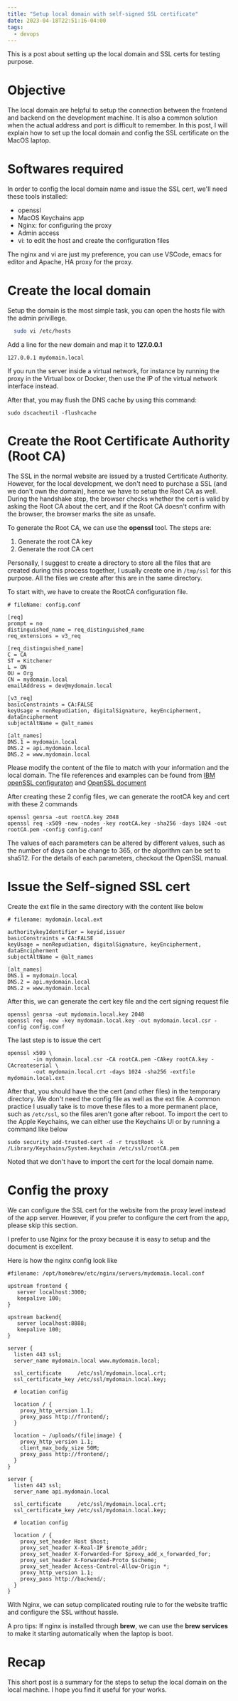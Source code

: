 ```yaml
---
title: "Setup local domain with self-signed SSL certificate"
date: 2023-04-18T22:51:16-04:00
tags:
  - devops 
---
```

This is a post about setting up the local domain and SSL certs for testing purpose.

<!--more-->

# Objective

The local domain are helpful to setup the connection between the frontend and backend on the development machine.
It is also a common solution when the actual address and port is difficult to remember.
In this post, I will explain how to set up the local domain and config the SSL certificate on the MacOS laptop.

# Softwares required

In order to config the local domain name and issue the SSL cert, we'll need these tools installed:

- openssl
- MacOS Keychains app
- Nginx: for configuring the proxy
- Admin access
- vi: to edit the host and create the configuration files

The nginx and vi are just my preference, you can use VSCode, emacs for editor and Apache, HA proxy for the proxy.

# Create the local domain

Setup the domain is the most simple task, you can open the hosts file with the admin privillege.

```sh
  sudo vi /etc/hosts
```

Add a line for the new domain and map it to **127.0.0.1**

```
127.0.0.1 mydomain.local
```

If you run the server inside a virtual network, for instance by running the proxy in the Virtual box or Docker, then use the IP of the virtual network interface instead.

After that, you may flush the DNS cache by using this command:

```
sudo dscacheutil -flushcache
```

# Create the Root Certificate Authority (Root CA)

The SSL in the normal website are issued by a trusted Certificate Authority. However, for the local development, we don't need to purchase a SSL (and we don't own the domain), hence we have to setup the Root CA as well. During the handshake step, the browser checks whether the cert is valid by asking the Root CA about the cert, and if the Root CA doesn't confirm with the browser, the browser marks the site as unsafe.

To generate the Root CA, we can use the **openssl** tool.
The steps are:
1. Generate the root CA key
2. Generate the root CA cert

Personally, I suggest to create a directory to store all the files that are created during this process together, I usually create one in `/tmp/ssl` for this purpose. All the files we create after this are in the same directory.

To start with, we have to create the RootCA configuration file.

```
# fileName: config.conf

[req]
prompt = no
distinguished_name = req_distinguished_name
req_extensions = v3_req

[req_distinguished_name]
C = CA
ST = Kitchener
L = ON
OU = Org
CN = mydomain.local
emailAddress = dev@mydomain.local

[v3_req]
basicConstraints = CA:FALSE
keyUsage = nonRepudiation, digitalSignature, keyEncipherment, dataEncipherment
subjectAltName = @alt_names

[alt_names]
DNS.1 = mydomain.local
DNS.2 = api.mydomain.local
DNS.2 = www.mydomain.local
```
Please modify the content of the file to match with your information and the local domain.
The file references and examples can be found from [IBM openSSL configuraton](https://www.ibm.com/docs/en/hpvs/1.2.x?topic=reference-openssl-configuration-examples) and [OpenSSL document](https://www.openssl.org/docs/manmaster/man5/config.html)

After creating these 2 config files, we can generate the rootCA key and cert with these 2 commands

```
openssl genrsa -out rootCA.key 2048
openssl req -x509 -new -nodes -key rootCA.key -sha256 -days 1024 -out rootCA.pem -config config.conf
```

The values of each parameters can be altered by different values, such as the number of days can be change to 365, or the algorithm can be set to sha512. For the details of each parameters, checkout the OpenSSL manual.

# Issue the Self-signed SSL cert

Create the ext file in the same directory with the content like below

```
# filename: mydomain.local.ext 

authoritykeyIdentifier = keyid,issuer
basicConstraints = CA:FALSE
keyUsage = nonRepudiation, digitalSignature, keyEncipherment, dataEncipherment
subjectAltName = @alt_names

[alt_names]
DNS.1 = mydomain.local
DNS.2 = api.mydomain.local
DNS.2 = www.mydomain.local
```

After this, we can generate the cert key file and the cert signing request file

```
openssl genrsa -out mydomain.local.key 2048
openssl req -new -key mydomain.local.key -out mydomain.local.csr -config config.conf
```

The last step is to issue the cert

```
openssl x509 \
        -in mydomain.local.csr -CA rootCA.pem -CAkey rootCA.key -CAcreateserial \
        -out mydomain.local.crt -days 1024 -sha256 -extfile mydomain.local.ext
```

After that, you should have the the cert (and other files) in the temporary directory. We don't need the config file as well as the ext file.
A common practice I usually take is to move these files to a more permanent place, such as `/etc/ssl`, so the files aren't gone after reboot.
To import the cert to the Apple Keychains, we can either use the Keychains UI or by running a command like below

```
sudo security add-trusted-cert -d -r trustRoot -k /Library/Keychains/System.keychain /etc/ssl/rootCA.pem

```

Noted that we don't have to import the cert for the local domain name.

# Config the proxy

We can configure the SSL cert for the website from the proxy level instead of the app server. However, if you prefer to configure the cert from the app, please skip this section.

I prefer to use Nginx for the proxy because it is easy to setup and the document is excellent.

Here is how the nginx config look like

```
#filename: /opt/homebrew/etc/nginx/servers/mydomain.local.conf

upstream frontend {
   server localhost:3000;
   keepalive 100;
}

upstream backend{
   server localhost:8888;
   keepalive 100;
}

server {
  listen 443 ssl;
  server_name mydomain.local www.mydomain.local;

  ssl_certificate     /etc/ssl/mydomain.local.crt;
  ssl_certificate_key /etc/ssl/mydomain.local.key;

  # location config

  location / {
    proxy_http_version 1.1;
    proxy_pass http://frontend/;
  }

  location ~ /uploads/(file|image) {
    proxy_http_version 1.1;
    client_max_body_size 50M;
    proxy_pass http://frontend/;
  }
}

server {
  listen 443 ssl;
  server_name api.mydomain.local

  ssl_certificate     /etc/ssl/mydomain.local.crt;
  ssl_certificate_key /etc/ssl/mydomain.local.key;

  # location config

  location / {
    proxy_set_header Host $host;
    proxy_set_header X-Real-IP $remote_addr;
    proxy_set_header X-Forwarded-For $proxy_add_x_forwarded_for;
    proxy_set_header X-Forwarded-Proto $scheme;
    proxy_set_header Access-Control-Allow-Origin *;
    proxy_http_version 1.1;
    proxy_pass http://backend/;
  }
}

```

With Nginx, we can setup complicated routing rule to for the website traffic and configure the SSL without hassle.

A pro tips: If nginx is installed through **brew**, we can use the **brew services** to make it starting automatically when the laptop is boot.

# Recap

This short post is a summary for the steps to setup the local domain on the local machine.
I hope you find it useful for your works.
